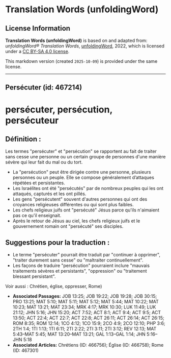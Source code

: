 # Translation Words (unfoldingWord)

## License Information

**Translation Words (unfoldingWord)** is based on and adapted from: _unfoldingWord® Translation Words_, [unfoldingWord](https://unfoldingword.org/utw), 2022, which is licensed under a [CC BY-SA 4.0 license](https://creativecommons.org/licenses/by-sa/4.0/legalcode.en).

This markdown version (created `2025-10-09`) is provided under the same license.



--------------------------------

## Persécuter (id: 467214)

persécuter, persécution, persécuteur
====================================

Définition :
------------

Les termes "persécuter" et "persécution" se rapportent au fait de traiter sans cesse une personne ou un certain groupe de personnes d'une manière sévère qui leur fait du mal ou du tort.

* La "persécution" peut être dirigée contre une personne, plusieurs personnes ou un peuple. Elle se compose généralement d’attaques répétées et persistantes.
* Les Israélites ont été "persécutés" par de nombreux peuples qui les ont attaqués, capturés et les ont pillés.
* Les gens "persécutent" souvent d'autres personnes qui ont des croyances religieuses différentes ou qui sont plus faibles.
* Les chefs religieux juifs ont "persécuté" Jésus parce qu'ils n'aimaient pas ce qu'il enseignait.
* Après le retour de Jésus au ciel, les chefs religieux juifs et le gouvernement romain ont "persécuté" ses disciples.

Suggestions pour la traduction :
--------------------------------

* Le terme "persécuter" pourrait être traduit par "continuer à opprimer", "traiter durement sans cesse" ou "maltraiter continuellement".
* Les façons de traduire "persécution" pourraient inclure "mauvais traitements sévères et persistants", "oppression" ou "traitement blessant persistant".

Voir aussi : Chrétien, église, oppresser, Rome)

* **Associated Passages:** JOB 13:25; JOB 19:22; JOB 19:28; JOB 30:15; PRO 13:21; MAT 5:10; MAT 5:11; MAT 5:12; MAT 5:44; MAT 10:22; MAT 10:23; MAT 13:21; MAT 23:34; MRK 4:17; MRK 10:30; LUK 11:49; LUK 21:12; JHN 5:16; JHN 15:20; ACT 7:52; ACT 8:1; ACT 9:4; ACT 9:5; ACT 13:50; ACT 22:4; ACT 22:7; ACT 22:8; ACT 26:11; ACT 26:14; ACT 26:15; ROM 8:35; ROM 12:14; 1CO 4:12; 1CO 15:9; 2CO 4:9; 2CO 12:10; PHP 3:6; 2TH 1:4; 1TI 1:13; 1TI 6:11; 2TI 2:22; 2TI 3:11; 2TI 3:12; REV 12:13; MAT 5:43–MAT 5:45; MAT 13:20–MAT 13:21; GAL 1:13–GAL 1:14; JHN 5:16–JHN 5:18
* **Associated Articles:** Chrétiens (ID: 466756); Église (ID: 466758); Rome (ID: 467301)

